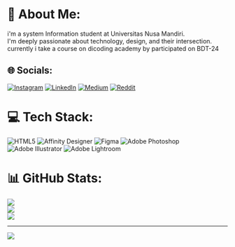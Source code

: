 # 💫 About Me:
i'm a system Information student at Universitas Nusa Mandiri.<br>I'm deeply passionate about technology, design, and their intersection.<br>currently i take a course on dicoding academy by participated on BDT-24


## 🌐 Socials:
[![Instagram](https://img.shields.io/badge/Instagram-%23E4405F.svg?logo=Instagram&logoColor=white)](https://instagram.com/awtogarr_)
[![LinkedIn](https://img.shields.io/badge/LinkedIn-%230077B5.svg?logo=linkedin&logoColor=white)](https://linkedin.com/in/awaluddintogar)
[![Medium](https://img.shields.io/badge/Medium-12100E?logo=medium&logoColor=white)](https://medium.com/@awaludintogar)
[![Reddit](https://img.shields.io/badge/Reddit-%23FF4500.svg?logo=Reddit&logoColor=white)](https://reddit.com/user/garristatic) 

# 💻 Tech Stack:
![HTML5](https://img.shields.io/badge/html5-%23E34F26.svg?style=for-the-badge&logo=html5&logoColor=white)
![Affinity Designer](https://img.shields.io/badge/affinity%20designer-%231B72BE.svg?style=for-the-badge&logo=affinity-designer&logoColor=white)
![Figma](https://img.shields.io/badge/figma-%23F24E1E.svg?style=for-the-badge&logo=figma&logoColor=white)
![Adobe Photoshop](https://img.shields.io/badge/adobe%20photoshop-%2331A8FF.svg?style=for-the-badge&logo=adobe%20photoshop&logoColor=white)
![Adobe Illustrator](https://img.shields.io/badge/adobe%20illustrator-%23FF9A00.svg?style=for-the-badge&logo=adobe%20illustrator&logoColor=white)
![Adobe Lightroom](https://img.shields.io/badge/Adobe%20Lightroom-31A8FF.svg?style=for-the-badge&logo=Adobe%20Lightroom&logoColor=white)
# 📊 GitHub Stats:
![](https://github-readme-stats.vercel.app/api?username=awtogar&theme=dark&hide_border=false&include_all_commits=false&count_private=false)<br/>
![](https://github-readme-streak-stats.herokuapp.com/?user=awtogar&theme=dark&hide_border=false)<br/>
![](https://github-readme-stats.vercel.app/api/top-langs/?username=awtogar&theme=dark&hide_border=true&include_all_commits=trye&count_private=true&layout=compact)

---
[![](https://visitcount.itsvg.in/api?id=awtogar&icon=5&color=6)](https://visitcount.itsvg.in)

